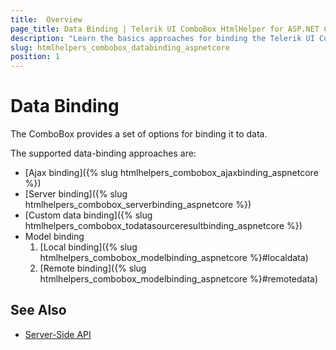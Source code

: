 ```yaml
---
title:  Overview
page_title: Data Binding | Telerik UI ComboBox HtmlHelper for ASP.NET Core
description: "Learn the basics approaches for binding the Telerik UI ComboBox HtmlHelper for ASP.NET Core (MVC 6 or ASP.NET Core MVC)."
slug: htmlhelpers_combobox_databinding_aspnetcore
position: 1
---
```


# Data Binding

The ComboBox provides a set of options for binding it to data.

The supported data-binding approaches are:

* [Ajax binding]({% slug htmlhelpers_combobox_ajaxbinding_aspnetcore %})
* [Server binding]({% slug htmlhelpers_combobox_serverbinding_aspnetcore %})
* [Custom data binding]({% slug htmlhelpers_combobox_todatasourceresultbinding_aspnetcore %})
* Model binding
    1. [Local binding]({% slug htmlhelpers_combobox_modelbinding_aspnetcore %}#localdata)
    2. [Remote binding]({% slug htmlhelpers_combobox_modelbinding_aspnetcore %}#remotedata)

## See Also

* [Server-Side API](/api/combobox)
